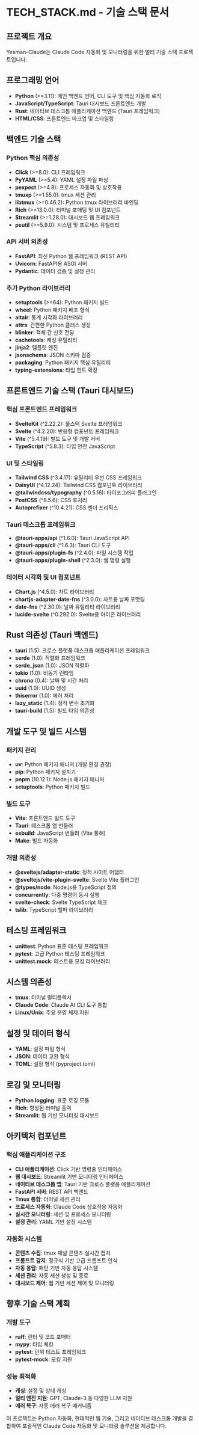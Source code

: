 # TECH_STACK.md - 기술 스택 문서

## 프로젝트 개요

Yesman-Claude는 Claude Code 자동화 및 모니터링을 위한 멀티 기술 스택 프로젝트입니다.

## 프로그래밍 언어

- **Python** (>=3.11): 메인 백엔드 언어, CLI 도구 및 핵심 자동화 로직
- **JavaScript/TypeScript**: Tauri 대시보드 프론트엔드 개발
- **Rust**: 네이티브 데스크톱 애플리케이션 백엔드 (Tauri 프레임워크)
- **HTML/CSS**: 프론트엔드 마크업 및 스타일링

## 백엔드 기술 스택

### Python 핵심 의존성

- **Click** (>=8.0): CLI 프레임워크
- **PyYAML** (>=5.4): YAML 설정 파일 파싱
- **pexpect** (>=4.8): 프로세스 자동화 및 상호작용
- **tmuxp** (>=1.55.0): tmux 세션 관리
- **libtmux** (>=0.46.2): Python tmux 라이브러리 바인딩
- **Rich** (>=13.0.0): 터미널 포매팅 및 UI 컴포넌트
- **Streamlit** (>=1.28.0): 대시보드 웹 프레임워크
- **psutil** (>=5.9.0): 시스템 및 프로세스 유틸리티

### API 서버 의존성

- **FastAPI**: 최신 Python 웹 프레임워크 (REST API)
- **Uvicorn**: FastAPI용 ASGI 서버
- **Pydantic**: 데이터 검증 및 설정 관리

### 추가 Python 라이브러리

- **setuptools** (>=64): Python 패키지 빌드
- **wheel**: Python 패키지 배포 형식
- **altair**: 통계 시각화 라이브러리
- **attrs**: 간편한 Python 클래스 생성
- **blinker**: 객체 간 신호 전달
- **cachetools**: 캐싱 유틸리티
- **jinja2**: 템플릿 엔진
- **jsonschema**: JSON 스키마 검증
- **packaging**: Python 패키지 핵심 유틸리티
- **typing-extensions**: 타입 힌트 확장

## 프론트엔드 기술 스택 (Tauri 대시보드)

### 핵심 프론트엔드 프레임워크

- **SvelteKit** (^2.22.2): 풀스택 Svelte 프레임워크
- **Svelte** (^4.2.20): 반응형 컴포넌트 프레임워크
- **Vite** (^5.4.19): 빌드 도구 및 개발 서버
- **TypeScript** (^5.8.3): 타입 안전 JavaScript

### UI 및 스타일링

- **Tailwind CSS** (^3.4.17): 유틸리티 우선 CSS 프레임워크
- **DaisyUI** (^4.12.24): Tailwind CSS 컴포넌트 라이브러리
- **@tailwindcss/typography** (^0.5.16): 타이포그래피 플러그인
- **PostCSS** (^8.5.6): CSS 후처리
- **Autoprefixer** (^10.4.21): CSS 벤더 프리픽스

### Tauri 데스크톱 프레임워크

- **@tauri-apps/api** (^1.6.0): Tauri JavaScript API
- **@tauri-apps/cli** (^1.6.3): Tauri CLI 도구
- **@tauri-apps/plugin-fs** (^2.4.0): 파일 시스템 작업
- **@tauri-apps/plugin-shell** (^2.3.0): 쉘 명령 실행

### 데이터 시각화 및 UI 컴포넌트

- **Chart.js** (^4.5.0): 차트 라이브러리
- **chartjs-adapter-date-fns** (^3.0.0): 차트용 날짜 포맷팅
- **date-fns** (^2.30.0): 날짜 유틸리티 라이브러리
- **lucide-svelte** (^0.292.0): Svelte용 아이콘 라이브러리

## Rust 의존성 (Tauri 백엔드)

- **tauri** (1.5): 크로스 플랫폼 데스크톱 애플리케이션 프레임워크
- **serde** (1.0): 직렬화 프레임워크
- **serde_json** (1.0): JSON 직렬화
- **tokio** (1.0): 비동기 런타임
- **chrono** (0.4): 날짜 및 시간 처리
- **uuid** (1.0): UUID 생성
- **thiserror** (1.0): 에러 처리
- **lazy_static** (1.4): 정적 변수 초기화
- **tauri-build** (1.5): 빌드 타임 의존성

## 개발 도구 및 빌드 시스템

### 패키지 관리

- **uv**: Python 패키지 매니저 (개발 환경 권장)
- **pip**: Python 패키지 설치기
- **pnpm** (10.12.1): Node.js 패키지 매니저
- **setuptools**: Python 패키지 빌드

### 빌드 도구

- **Vite**: 프론트엔드 빌드 도구
- **Tauri**: 데스크톱 앱 번들러
- **esbuild**: JavaScript 번들러 (Vite 통해)
- **Make**: 빌드 자동화

### 개발 의존성

- **@sveltejs/adapter-static**: 정적 사이트 어댑터
- **@sveltejs/vite-plugin-svelte**: Svelte Vite 플러그인
- **@types/node**: Node.js용 TypeScript 정의
- **concurrently**: 다중 명령어 동시 실행
- **svelte-check**: Svelte TypeScript 체크
- **tslib**: TypeScript 헬퍼 라이브러리

## 테스팅 프레임워크

- **unittest**: Python 표준 테스팅 프레임워크
- **pytest**: 고급 Python 테스팅 프레임워크
- **unittest.mock**: 테스트용 모킹 라이브러리

## 시스템 의존성

- **tmux**: 터미널 멀티플렉서
- **Claude Code**: Claude AI CLI 도구 통합
- **Linux/Unix**: 주요 운영 체제 지원

## 설정 및 데이터 형식

- **YAML**: 설정 파일 형식
- **JSON**: 데이터 교환 형식
- **TOML**: 설정 형식 (pyproject.toml)

## 로깅 및 모니터링

- **Python logging**: 표준 로깅 모듈
- **Rich**: 향상된 터미널 출력
- **Streamlit**: 웹 기반 모니터링 대시보드

## 아키텍처 컴포넌트

### 핵심 애플리케이션 구조

- **CLI 애플리케이션**: Click 기반 명령줄 인터페이스
- **웹 대시보드**: Streamlit 기반 모니터링 인터페이스
- **네이티브 데스크톱 앱**: Tauri 기반 크로스 플랫폼 애플리케이션
- **FastAPI 서버**: REST API 백엔드
- **Tmux 통합**: 터미널 세션 관리
- **프로세스 자동화**: Claude Code 상호작용 자동화
- **실시간 모니터링**: 세션 및 프로세스 모니터링
- **설정 관리**: YAML 기반 설정 시스템

### 자동화 시스템

- **콘텐츠 수집**: tmux 패널 콘텐츠 실시간 캡처
- **프롬프트 감지**: 정규식 기반 고급 프롬프트 인식
- **자동 응답**: 패턴 기반 자동 응답 시스템
- **세션 관리**: 자동 세션 생성 및 종료
- **대시보드 제어**: 웹 기반 세션 제어 및 모니터링

## 향후 기술 스택 계획

### 개발 도구

- **ruff**: 린터 및 코드 포매터
- **mypy**: 타입 체킹
- **pytest**: 단위 테스트 프레임워크
- **pytest-mock**: 모킹 지원

### 성능 최적화

- **캐싱**: 설정 및 상태 캐싱
- **멀티 엔진 지원**: GPT, Claude-3 등 다양한 LLM 지원
- **에러 복구**: 자동 에러 복구 메커니즘

이 프로젝트는 Python 자동화, 현대적인 웹 기술, 그리고 네이티브 데스크톱 개발을 결합하여 포괄적인 Claude Code 자동화 및 모니터링 솔루션을 제공합니다.
